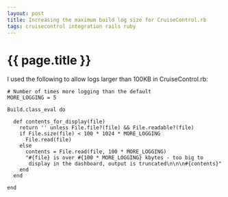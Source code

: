 ```yaml
---
layout: post
title: Increasing the maximum build log size for CruiseControl.rb
tags: cruisecontrol integration rails ruby
---
```


{{ page.title }}
====

I used the following to allow logs larger than 100KB in CruiseControl.rb:

    # Number of times more logging than the default 
    MORE_LOGGING = 5
   
    Build.class_eval do
   
      def contents_for_display(file)
        return '' unless File.file?(file) && File.readable?(file)
        if File.size(file) < 100 * 1024 * MORE_LOGGING
          File.read(file)
        else
          contents = File.read(file, 100 * MORE_LOGGING)
          "#{file} is over #{100 * MORE_LOGGING} kbytes - too big to
           display in the dashboard, output is truncated\n\n\n#{contents}"
        end
      end
   
    end
   
